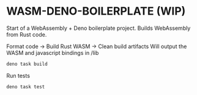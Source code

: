 # WASM-DENO-BOILERPLATE (WIP)
Start of a WebAssembly + Deno boilerplate project. Builds WebAssembly from Rust code.

Format code -> Build Rust WASM -> Clean build artifacts Will output the WASM and javascript bindings in /lib

```bash
deno task build
```

Run tests

```bash
deno task test
```
